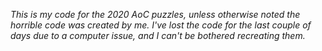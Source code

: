 *This is my code for the 2020 AoC puzzles, unless otherwise noted the horrible code was created by me. I've lost the code for the last couple of days due to a computer issue, and I can't be bothered recreating them.*